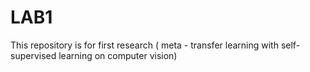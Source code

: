 # LAB1
This repository is for first research ( meta - transfer learning with self-supervised learning on computer vision)
